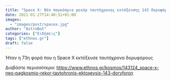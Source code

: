 ```yaml
---
title: "Space X: Νέο παγκόσμιο ρεκόρ ταυτόχρονης εκτόξευσης 143 δορυφόρων"
date: 2021-01-27T14:40:31+01:00
images:
  - "images/post/spacex.jpg"
author: "AstroBot"
categories: ["Ειδήσεις"]
tags: ["ethnos.gr"]
draft: false
---
```


Ήταν η 73η φορά που η Space X εκτόξευσε ταυτόχρονα δορυφόρους

Διαβάστε περισσότερα: https://www.ethnos.gr/kosmos/143124_space-x-neo-pagkosmio-rekor-taytohronis-ektoxeysis-143-doryforon
